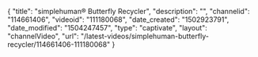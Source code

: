 {
    "title": "simplehuman&reg;  Butterfly Recycler",
    "description": "",
    "channelid": "114661406",
    "videoid": "111180068",
    "date_created": "1502923791",
    "date_modified": "1504247457",
    "type": "captivate",
    "layout": "channelVideo",
    "url": "\/latest-videos\/simplehuman-butterfly-recycler\/114661406-111180068"
}